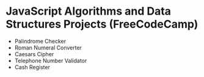 # JavaScript Algorithms and Data Structures Projects (FreeCodeCamp)

* Palindrome Checker
* Roman Numeral Converter
* Caesars Cipher
* Telephone Number Validator
* Cash Register
